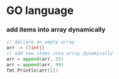 # GO language

### add items into array dynamically
```go
// declare an empty array
arr := []int{}
// add new items into array dynamically
arr = append(arr, 55)
arr = append(arr, 99)
fmt.Println(arr[1])
```
